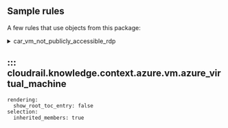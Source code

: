 ## Sample rules
A few rules that use objects from this package:

<details>
<summary>car_vm_not_publicly_accessible_rdp</summary>

```python
--8<--
cloudrail/knowledge/rules/azure/context_aware/not_publicly_accessible_rule.py
--8<--
```
</details>

## ::: cloudrail.knowledge.context.azure.vm.azure_virtual_machine
    rendering:
      show_root_toc_entry: false
    selection:
      inherited_members: true
